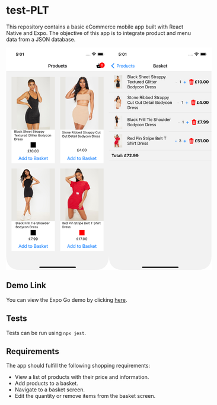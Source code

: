 # test-PLT 

This repository contains a basic eCommerce mobile app built with React Native and Expo. The objective of this app is to integrate product and menu data from a JSON database.

<div style="display: flex;">
  <img src="ProductScreen.png" alt="Product Screen"  height="600">
  <img src="BasketSceen.png" alt="Basket Screen"  height="600">
</div>


## Demo Link

You can view the Expo Go demo by clicking [here](https://expo.dev/@liamg/test-PLT?serviceType=classic&distribution=expo-go).

## Tests
Tests can be run using `npx jest`.

## Requirements

The app should fulfill the following shopping requirements:

- View a list of products with their price and information.
- Add products to a basket.
- Navigate to a basket screen.
- Edit the quantity or remove items from the basket screen.

